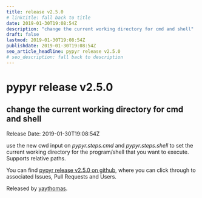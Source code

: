 ```yaml
---
title: release v2.5.0
# linktitle: fall back to title
date: 2019-01-30T19:08:54Z
description: "change the current working directory for cmd and shell"
draft: false
lastmod: 2019-01-30T19:08:54Z
publishdate: 2019-01-30T19:08:54Z
seo_article_headline: pypyr release v2.5.0
# seo_description: fall back to description
---
```

# pypyr release v2.5.0
## change the current working directory for cmd and shell
Release Date: 2019-01-30T19:08:54Z

use the new cwd input on _pypyr.steps.cmd_ and _pypyr.steps.shell_ to set the current working directory for the program/shell that you want to execute. Supports relative paths.

You can find [pypyr release v2.5.0 on github](https://github.com/pypyr/pypyr-cli/releases/tag/v2.5.0), where you can 
click through to associated Issues, Pull Requests and Users.

Released by [yaythomas](https://github.com/yaythomas).

